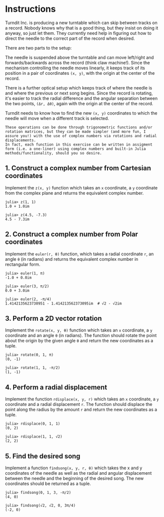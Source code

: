 # Instructions

Turndit Inc. is producing a new turntable which can skip between tracks on a record. Nobody knows why that is a good thing, but they insist on doing it anyway, so just let them. They currently need help in figuring out how to direct the needle to the correct part of the record when desired.

There are two parts to the setup:

The needle is suspended above the turntable and can move left/right and forwards/backwards across the record (think claw machine!).
Since the mechanism controlling the needle moves linearly, it keeps track of its position in a pair of coordinates `(x, y)`, with the origin at the center of the record.

There is a further optical setup which keeps track of where the needle is and where the previous or next song begins.
Since the record is rotating, it's easier to track the radial difference and the angular separation between the two points, `(Δr, Δθ)`, again with the origin at the center of the record.

Turndit needs to know how to find the new `(x, y)` coordinates to which the needle will move when a different track is selected.

~~~~exercism/note
These operations can be done through trigonometric functions and/or rotation matrices, but they can be made simpler (and more fun, I assure you!) with the use of complex numbers via rotations and radial displacements. 
In fact, each function in this exercise can be written in assigment form (i.e. a one-liner) using complex numbers and built-in Julia methods/functionality, should you so desire.
~~~~

## 1. Construct a complex number from Cartesian coordinates

Implement the `z(x, y)` function which takes an `x` coordinate, a `y` coordinate from the complex plane and returns the equivalent complex number.

```julia-repl
julia> z(1, 1)
1.0 + 1.0im

julia> z(4.5, -7.3)
4.5 - 7.3im
```

## 2. Construct a complex number from Polar coordinates

Implement the `euler(r, θ)` function, which takes a radial coordinate `r`, an angle `θ` (in radians) and returns the equivalent complex number in rectangular form.

```julia-repl
julia> euler(1, π)
-1.0 + 0.0im

julia> euler(3, π/2)
0.0 + 3.0im

julia> euler(2, -π/4)
1.4142135623730951 - 1.414213562373095im  # √2 - √2im
```

## 3. Perform a 2D vector rotation

Implement the `rotate(x, y, θ)` function which takes an `x` coordinate, a `y` coordinate and an angle `θ` (in radians).
The function should rotate the point about the origin by the given angle `θ` and return the new coordinates as a tuple.

```julia-repl
julia> rotate(0, 1, π)
(0, -1)

julia> rotate(1, 1, -π/2)
(1, -1)
```
## 4. Perform a radial displacement

Implement the function `rdisplace(x, y, r)` which takes an `x` coordinate, a `y` coordinate and a radial displacement `r`.
The function should displace the point along the radius by the amount `r` and return the new coordinates as a tuple.

```julia-repl
julia> rdisplace(0, 1, 1)
(0, 2)

julia> rdisplace(1, 1, √2)
(2, 2)
```
## 5. Find the desired song

Implement a function `findsong(x, y, r, θ)` which takes the x and y coordinates of the needle as well as the radial and angular displacement between the needle and the beginning of the desired song. The new coordinates should be returned as a tuple.

```julia-repl
julia> findsong(0, 1, 3, -π/2)
(4, 0)

julia> findsong(√2, √2, 0, 3π/4)
(-2, 0)
```
